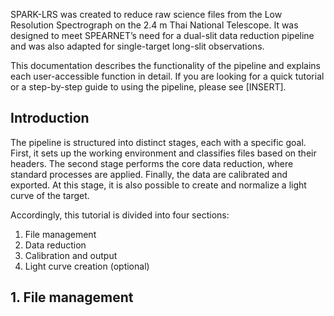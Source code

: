 SPARK-LRS was created to reduce raw science files from the Low Resolution Spectrograph on the 2.4 m Thai National Telescope. It was designed to meet SPEARNET’s need for a dual-slit data reduction pipeline and was also adapted for single-target long-slit observations.

This documentation describes the functionality of the pipeline and explains each user-accessible function in detail. If you are looking for a quick tutorial or a step-by-step guide to using the pipeline, please see [INSERT].

## Introduction

The pipeline is structured into distinct stages, each with a specific goal. First, it sets up the working environment and classifies files based on their headers. The second stage performs the core data reduction, where standard processes are applied. Finally, the data are calibrated and exported. At this stage, it is also possible to create and normalize a light curve of the target.

Accordingly, this tutorial is divided into four sections:

1. File management 
2. Data reduction
3. Calibration and output
4. Light curve creation (optional)

## 1. File management

